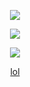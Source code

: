  <p align="center">
  <img src="https://readme-typing-svg.demolab.com/?lines=@solve+|+Currently+Learning+C;pip+install+bitches&font=Fira%30Code&center=true&width=380&height=50&duration=2500&pause=999">

 </p>
  <p align="center">
<img src="https://discord.c99.nl/widget/theme-4/1159829439157383178.png"/>

<p align="center">  
<img src="https://komarev.com/ghpvc/?username=hris69&color=grey"><p align="center">
</p>
<p align="center">
    <a href="https://guns.lol/solve">lol</a>

